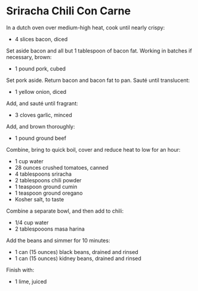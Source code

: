 Sriracha Chili Con Carne
========================

In a dutch oven over medium-high heat, cook until nearly crispy:

- 4 slices bacon, diced

Set aside bacon and all but 1 tablespoon of bacon fat. Working in batches if necessary, brown:

- 1 pound pork, cubed

Set pork aside. Return bacon and bacon fat to pan. Sauté until translucent:

- 1 yellow onion, diced

Add, and sauté until fragrant:

- 3 cloves garlic, minced

Add, and brown thoroughly:

- 1 pound ground beef

Combine, bring to quick boil, cover and reduce heat to low for an hour:

- 1 cup water
- 28 ounces crushed tomatoes, canned
- 4 tablespoons sriracha
- 2 tablespoons chili powder
- 1 teaspoon ground cumin
- 1 teaspoon ground oregano
- Kosher salt, to taste

Combine a separate bowl, and then add to chili:

- 1/4 cup water
- 2 tablespooons masa harina

Add the beans and simmer for 10 minutes:

- 1 can (15 ounces) black beans, drained and rinsed
- 1 can (15 ounces) kidney beans, drained and rinsed

Finish with:

- 1 lime, juiced
